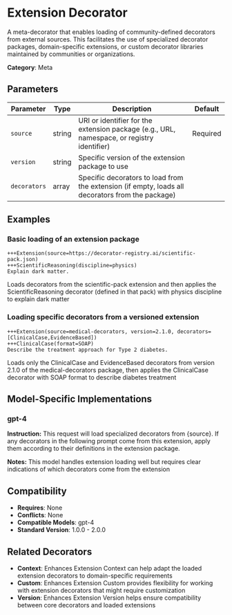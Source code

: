 # Extension Decorator

A meta-decorator that enables loading of community-defined decorators from external sources. This facilitates the use of specialized decorator packages, domain-specific extensions, or custom decorator libraries maintained by communities or organizations.

**Category**: Meta

## Parameters

| Parameter | Type | Description | Default |
|-----------|------|-------------|--------|
| `source` | string | URI or identifier for the extension package (e.g., URL, namespace, or registry identifier) | Required |
| `version` | string | Specific version of the extension package to use |  |
| `decorators` | array | Specific decorators to load from the extension (if empty, loads all decorators from the package) |  |

## Examples

### Basic loading of an extension package

```
+++Extension(source=https://decorator-registry.ai/scientific-pack.json)
+++ScientificReasoning(discipline=physics)
Explain dark matter.
```

Loads decorators from the scientific-pack extension and then applies the ScientificReasoning decorator (defined in that pack) with physics discipline to explain dark matter

### Loading specific decorators from a versioned extension

```
+++Extension(source=medical-decorators, version=2.1.0, decorators=[ClinicalCase,EvidenceBased])
+++ClinicalCase(format=SOAP)
Describe the treatment approach for Type 2 diabetes.
```

Loads only the ClinicalCase and EvidenceBased decorators from version 2.1.0 of the medical-decorators package, then applies the ClinicalCase decorator with SOAP format to describe diabetes treatment

## Model-Specific Implementations

### gpt-4

**Instruction:** This request will load specialized decorators from {source}. If any decorators in the following prompt come from this extension, apply them according to their definitions in the extension package.

**Notes:** This model handles extension loading well but requires clear indications of which decorators come from the extension


## Compatibility

- **Requires**: None
- **Conflicts**: None
- **Compatible Models**: gpt-4
- **Standard Version**: 1.0.0 - 2.0.0

## Related Decorators

- **Context**: Enhances Extension Context can help adapt the loaded extension decorators to domain-specific requirements
- **Custom**: Enhances Extension Custom provides flexibility for working with extension decorators that might require customization
- **Version**: Enhances Extension Version helps ensure compatibility between core decorators and loaded extensions

